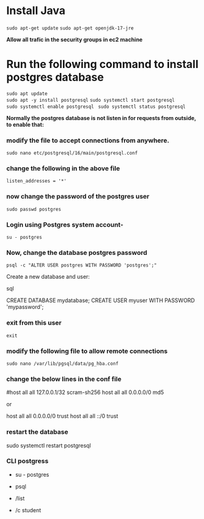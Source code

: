 # Install Java 
`sudo apt-get update`
`sudo apt-get openjdk-17-jre`


**Allow all trafic in the security groups in ec2 machine**

# Run the following command to install postgres database
`sudo apt update`  
`sudo apt -y install postgresql`
`sudo systemctl start postgresql`  
`sudo systemctl enable postgresql ` 
`sudo systemctl status postgresql` 

**Normally the postgres database is not listen in for requests from outside, to enable that:**  

<!-- # take a backup of the below file
sudo cp /var/lib/pgsql/data/postgresql.conf /var/lib/pgsql/data/postgresql.conf.bak -->

### modify the file to accept connections from anywhere.
`sudo nano etc/postgresql/16/main/postgresql.conf`

### change the following in the above file
`listen_addresses = '*' `

### now change the password of the postgres user 
`sudo passwd postgres`

### Login using Postgres system account-
`su - postgres`

### Now, change the database postgres password
`psql -c "ALTER USER postgres WITH PASSWORD 'postgres';"`


Create a new database and user:

sql

CREATE DATABASE mydatabase;
CREATE USER myuser WITH PASSWORD 'mypassword';



### exit from this user
`exit`

### modify the following file to allow remote connections
`sudo nano /var/lib/pgsql/data/pg_hba.conf`

### change the below lines in the conf file

#host    all             all             127.0.0.1/32            scram-sh256
host    all             all             0.0.0.0/0           md5 


or 

host    all             all             0.0.0.0/0           trust
host    all             all             ::/0           trust

### restart the database
sudo systemctl restart postgresql




### CLI postgress

* su - postgres

* psql

* /list

* /c student 
